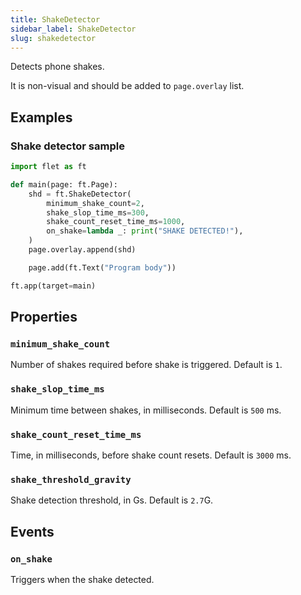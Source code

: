 ```yaml
---
title: ShakeDetector
sidebar_label: ShakeDetector
slug: shakedetector
---
```


Detects phone shakes.

It is non-visual and should be added to `page.overlay` list.

## Examples

### Shake detector sample

```python
import flet as ft

def main(page: ft.Page):
    shd = ft.ShakeDetector(
        minimum_shake_count=2,
        shake_slop_time_ms=300,
        shake_count_reset_time_ms=1000,
        on_shake=lambda _: print("SHAKE DETECTED!"),
    )
    page.overlay.append(shd)

    page.add(ft.Text("Program body"))

ft.app(target=main)
```

## Properties

### `minimum_shake_count`

Number of shakes required before shake is triggered. Default is `1`.

### `shake_slop_time_ms`

Minimum time between shakes, in milliseconds. Default is `500` ms.

### `shake_count_reset_time_ms`

Time, in milliseconds, before shake count resets. Default is `3000` ms.

### `shake_threshold_gravity`

Shake detection threshold, in Gs. Default is `2.7`G.

## Events

### `on_shake`

Triggers when the shake detected.